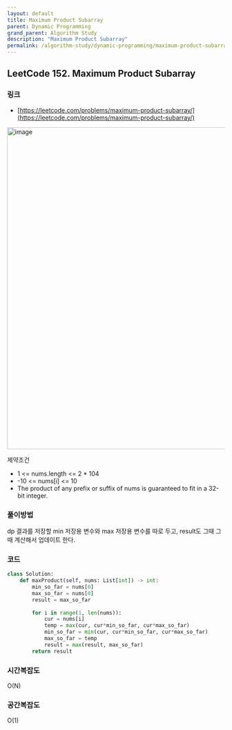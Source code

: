 ```yaml
---
layout: default
title: Maximum Product Subarray
parent: Dynamic Programming
grand_parent: Algorithm Study
description: "Maximum Product Subarray"
permalink: /algorithm-study/dynamic-programming/maximum-product-subarray
---
```


## LeetCode 152. Maximum Product Subarray
### 링크
- [https://leetcode.com/problems/maximum-product-subarray/](https://leetcode.com/problems/maximum-product-subarray/)

<img width="745" alt="image" src="https://user-images.githubusercontent.com/39396725/197170049-abdbf453-5719-42ba-bbfe-5f35e98f5858.png">

제약조건
- 1 <= nums.length <= 2 * 104
- -10 <= nums[i] <= 10
- The product of any prefix or suffix of nums is guaranteed to fit in a 32-bit integer.

### 풀이방법
dp 결과를 저장할 min 저장용 변수와 max 저장용 변수를 따로 두고, result도 그때 그때 계산해서 업데이트 한다. 

### 코드 
```python
class Solution:
    def maxProduct(self, nums: List[int]) -> int:
        min_so_far = nums[0]
        max_so_far = nums[0]
        result = max_so_far
        
        for i in range(1, len(nums)):
            cur = nums[i]
            temp = max(cur, cur*min_so_far, cur*max_so_far)
            min_so_far = min(cur, cur*min_so_far, cur*max_so_far)
            max_so_far = temp
            result = max(result, max_so_far)
        return result
```

### 시간복잡도
O(N)

### 공간복잡도
O(1)

